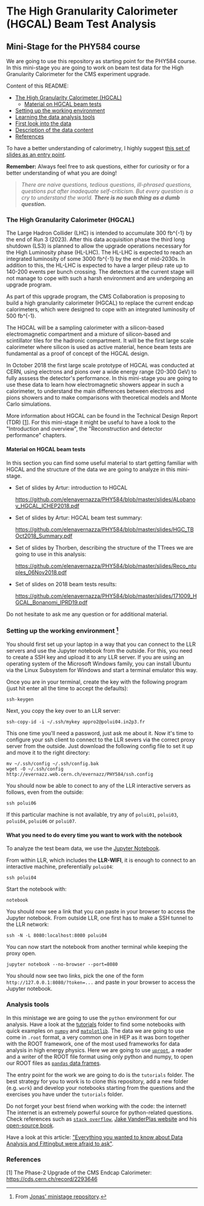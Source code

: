 # The High Granularity Calorimeter (HGCAL) Beam Test Analysis
## Mini-Stage for the PHY584 course 

We are going to use this repository as starting point for the PHY584 course.
In this mini-stage you are going to work on beam test data for the High Granularity
Calorimeter for the CMS experiment upgrade.

Content of this README:

* [The High Granularity Calorimeter (HGCAL)](#S-introduction)
	* [Material on HGCAL beam tests](#S-material)
* [Setting up the working environment ](#S-environment)
* [Learning the data analysis tools](#S-analysis-tools)
* [First look into the data](#S-first-look)
* [Description of the data content](#S-data-content)
* [References](#S-references)

To have a better understanding of calorimetry, I highly suggest [this set of slides as an entry point](https://github.com/elenavernazza/PHY584/blob/master/slides/L10_Calorimetry.pdf).

**Remember:**  Always feel free to ask questions, either for curiosity or for a better understanding of what you are doing!

> *There are naive questions, tedious questions, ill-phrased questions, questions put after inadequate self-criticism. But every question is a cry to understand the world. **There is no such thing as a dumb question.***

### <a name="S-introduction"></a>The High Granularity Calorimeter (HGCAL)

The Large Hadron Collider (LHC) is intended to accumulate 300 fb^{-1} by the end of Run 3 (2023). After this data acquisition phase the third long shutdown (LS3) is planned to allow the upgrade operations necessary for the High Luminosity phase (HL-LHC). The HL-LHC is expected to reach an integrated luminosity of some 3000 fb^{-1} by the end of mid-2030s. In addition to this, the HL-LHC is expected to have a larger pileup rate up to 140-200 events per bunch crossing. The detectors at the current stage will not manage to cope with such a harsh environment and are undergoing an upgrade program.

As part of this upgrade program, the CMS Collaboration is proposing to build a high granularity calorimeter (HGCAL) to replace the current endcap calorimeters, which were designed to cope with an integrated luminosity of 500 fb^{-1}.

The HGCAL will be a sampling calorimeter with a silicon-based electromagnetic compartment and a mixture of silicon-based and scintillator tiles for the hadronic compartment. It will be the first large scale calorimeter where silicon is used as active material, hence beam tests are fundamental as a proof of concept of the HGCAL design.

In October 2018 the first large scale prototype of HGCAL was conducted at CERN, using electrons and pions over a wide energy range (20-300 GeV) to fully asssess the detector's performance. In this mini-stage you are going to use these data to learn how electromagnetic showers appear in such a calorimeter, to understand the main differences between electrons and pions showers and to make comparisons with theoretical models and Monte Carlo simulations.

More information about HGCAL can be found in the Technical Design Report (TDR) [[1](#R-tdr)]. For this mini-stage it might be useful to have a look to the "Introduction and overview", the "Reconstruction and detector performance" chapters.

#### <a name="S-material"></a>Material on HGCAL beam tests

In this section you can find some useful material to start getting familiar with HGCAL and the structure of the data we are going to analyze in this mini-stage.

* Set of slides by Artur: introduction to HGCAL

	https://github.com/elenavernazza/PHY584/blob/master/slides/ALobanov_HGCAL_ICHEP2018.pdf

* Set of slides by Artur: HGCAL beam test summary:

	https://github.com/elenavernazza/PHY584/blob/master/slides/HGC_TBOct2018_Summary.pdf


* Set of slides by Thorben, describing the structure of the TTrees we are going to use in this analysis:

	https://github.com/elenavernazza/PHY584/blob/master/slides/Reco_ntuples_06Nov2018.pdf


* Set of slides on 2018 beam tests results:

	https://github.com/elenavernazza/PHY584/blob/master/slides/171009_HGCAL_Bonanomi_IPRD19.pdf
	
Do not hesitate to ask me any question or for additional material.

### <a name="S-environment"></a>Setting up the working environment [^a]

You should first set up your laptop in a way that you can connect to the LLR servers and use the Jupyter notebook from the outside. For this, you need to create a SSH key and upload it to any LLR server.
If you are using an operating system of the Microsoft Windows family, you can install Ubuntu via the Linux Subsystem for Windows and start a terminal emulator this way.

Once you are in your terminal, create the key with the following program (just hit enter all the time to accept the defaults):

	ssh-keygen

Next, you copy the key over to an LLR server:

	ssh-copy-id -i ~/.ssh/mykey appro2@polui04.in2p3.fr

This one time you'll need a password, just ask me about it. Now it's time to configure your ssh client to connect to the LLR severs via the correct proxy server from the outside. Just download the following config file to set it up and move it to the right directory:

	mv ~/.ssh/config ~/.ssh/config.bak
	wget -O ~/.ssh/config http://evernazz.web.cern.ch/evernazz/PHY584/ssh.config

You should now be able to conect to any of the LLR interactive servers as follows, even from the outside:

	ssh polui06

If this particular machine is not available, try any of `polui01`, `polui03`, `polui04`, `polui06` or `polui07`.


#### What you need to do every time you want to work with the notebook
To analyze the test beam data, we use the [Jupyter Notebook](https://jupyter.org/).

From within LLR, which includes the **LLR-WIFI**, it is enough to connect to an interactive machine, preferentially `polui04`:

	ssh polui04

Start the notebook with:
	
	notebook

You should now see a link that you can paste in your browser to access the Jupyter notebook.
From outside LLR, one first has to make a SSH tunnel to the LLR network:
	
	ssh -N -L 8080:localhost:8080 polui04

You can now start the notebook from another terminal while keeping the proxy open.

	jupyter notebook --no-browser --port=8080

You should now see two links, pick the one of the form `http://127.0.0.1:8080/?token=...` and paste in your browser to access the Jupyter notebook.

[^a]: From [Jonas' ministage repository](https://llrgit.in2p3.fr/rembser/hgc-testbeam-mini-stage#how-to-get-into-the-analysis-environment).

### <a name="S-tools"></a>Analysis tools
In this ministage we are going to use the `python` environment for our analysis. Have a look at the [tutorials](https://github.com/elenavernazza/PHY584/tree/master/tutorials) folder to find some notebooks with quick examples on [`numpy`](https://numpy.org/) and [`matplotlib`](https://matplotlib.org/). The data we are going to use come in `.root` format, a very common one in HEP as it was born together with the ROOT framework, one of the most used frameworks for data analysis in high energy physics. Here we are going to use [`uproot`](https://github.com/scikit-hep/uproot), a reader and a writer of the ROOT file format using only python and numpy, to open our ROOT files as [`pandas` data frames](https://pandas.pydata.org/pandas-docs/stable/reference/api/pandas.DataFrame.html). 

The entry point for the work we are going to do is the `tutorials` folder. The best strategy for you to work is to clone this repository, add a new folder (e.g. `work`) and develop your notebooks starting from the questions and the exercises you have under the `tutorials` folder. 

Do not forget your best friend when working with the code: the internet! The internet is an extremely powerful source for python-related questions. Check references such as [`stack overflow`](https://stackoverflow.com/), [Jake VanderPlas website](http://vanderplas.com/)
and his [open-source book](https://jakevdp.github.io/PythonDataScienceHandbook/). 

Have a look at this article: ["Everything you wanted to know about Data Analysis and Fittingbut were afraid to ask"](https://arxiv.org/pdf/1210.3781.pdf).

### <a name="S-references"></a>References

[1]<a name="R-tdr"></a> The Phase-2 Upgrade of the CMS Endcap Calorimeter: <https://cds.cern.ch/record/2293646>
